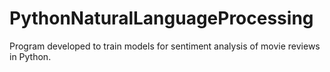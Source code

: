 # PythonNaturalLanguageProcessing
Program developed to train models for sentiment analysis of movie reviews in Python.
